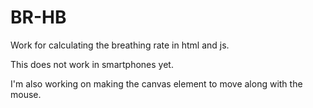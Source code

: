 # BR-HB
Work for calculating the breathing rate in html and js.

This does not work in smartphones yet.

I'm also working on making the canvas element to move along with the mouse.
